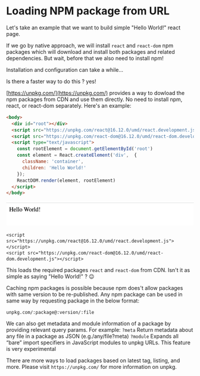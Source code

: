 # Loading NPM package from URL

Let's take an example that we want to build simple "Hello World!" react page.

If we go by native approach, we will install `react` and `react-dom` npm packages which will download and install both packages and related dependencies. But wait, before that we also need to install npm!

Installation and configuration can take a while...

Is there a faster way to do this ? yes!

[https://unpkg.com/](https://unpkg.com/) provides a way to dowload the npm packages from CDN and use them directly. No need to install npm, react, or react-dom separately. Here's an example:

```html
<body>
  <div id="root"></div>
  <script src="https://unpkg.com/react@16.12.0/umd/react.development.js"></script>
  <script src="https://unpkg.com/react-dom@16.12.0/umd/react-dom.development.js"></script>
  <script type="text/javascript">
    const rootElement = document.getElementById('root')
    const element = React.createElement('div',  {
      className: 'container',
      children: 'Hello World!'
    });
    ReactDOM.render(element, rootElement)
  </script>
</body>
```
![hello_world.png](https://github.com/ViveKapoor/npm-package-as-url/blob/3ac60e2395d43a32bb95fdbcceb422e59ba22434/hello_world.png)
```
<script src="https://unpkg.com/react@16.12.0/umd/react.development.js"></script>
<script src="https://unpkg.com/react-dom@16.12.0/umd/react-dom.development.js"></script>
```
This loads the required packages `react` and `react-dom` from CDN. Isn't it as simple as saying "Hello World!" ? :wink:

Caching npm packages is possible because npm does't allow packages with same version to be re-published. Any npm package can be used in same way by requesting package in the below format:
```
unpkg.com/:package@:version/:file
```
We can also get metadata and module information of a package by providing relevant query params. For example:
`?meta`
Return metadata about any file in a package as JSON (e.g./any/file?meta)
`?module`
Expands all “bare” import specifiers in JavaScript modules to unpkg URLs. This feature is very experimental

There are more ways to load packages based on latest tag, listing, and more. Please visit `https://unpkg.com/` for more information on unpkg.
